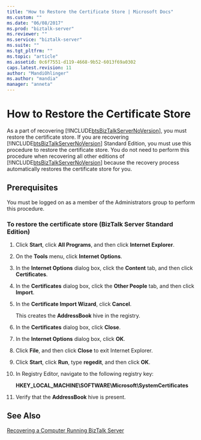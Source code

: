 ```yaml
---
title: "How to Restore the Certificate Store | Microsoft Docs"
ms.custom: ""
ms.date: "06/08/2017"
ms.prod: "biztalk-server"
ms.reviewer: ""
ms.service: "biztalk-server"
ms.suite: ""
ms.tgt_pltfrm: ""
ms.topic: "article"
ms.assetid: 0c6f7551-d119-4668-9b52-6013f69a0302
caps.latest.revision: 11
author: "MandiOhlinger"
ms.author: "mandia"
manager: "anneta"
---
```

# How to Restore the Certificate Store
As a part of recovering [!INCLUDE[btsBizTalkServerNoVersion](../includes/btsbiztalkservernoversion-md.md)], you must restore the certificate store. If you are recovering [!INCLUDE[btsBizTalkServerNoVersion](../includes/btsbiztalkservernoversion-md.md)] Standard Edition, you must use this procedure to restore the certificate store. You do not need to perform this procedure when recovering all other editions of [!INCLUDE[btsBizTalkServerNoVersion](../includes/btsbiztalkservernoversion-md.md)] because the recovery process automatically restores the certificate store for you.  
  
## Prerequisites  
 You must be logged on as a member of the Administrators group to perform this procedure.  
  
### To restore the certificate store (BizTalk Server Standard Edition)  
  
1.  Click **Start**, click **All Programs**, and then click **Internet Explorer**.  
  
2.  On the **Tools** menu, click **Internet Options**.  
  
3.  In the **Internet Options** dialog box, click the **Content** tab, and then click **Certificates**.  
  
4.  In the **Certificates** dialog box, click the **Other People** tab, and then click **Import**.  
  
5.  In the **Certificate Import Wizard**, click **Cancel**.  
  
     This creates the **AddressBook** hive in the registry.  
  
6.  In the **Certificates** dialog box, click **Close**.  
  
7.  In the **Internet Options** dialog box, click **OK**.  
  
8.  Click **File**, and then click **Close** to exit Internet Explorer.  
  
9. Click **Start**, click **Run**, type **regedit**, and then click **OK**.  
  
10. In Registry Editor, navigate to the following registry key:  
  
     **HKEY_LOCAL_MACHINE\SOFTWARE\Microsoft\SystemCertificates**  
  
11. Verify that the **AddressBook** hive is present.  
  
## See Also  
 [Recovering a Computer Running BizTalk Server](../core/recovering-a-computer-running-biztalk-server.md)